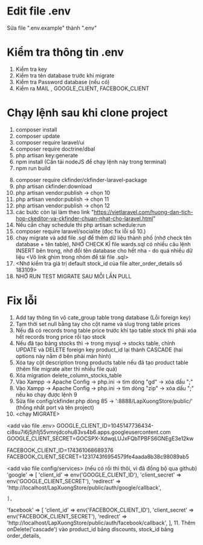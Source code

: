 # Edit file .env

Sửa file ".env.example" thành ".env"

# Kiểm tra thông tin .env

1. Kiểm tra key
2. Kiểm tra tên database trước khi migrate
3. Kiểm tra Password database (nếu có)
4. Kiểm ra MAIL , GOOGLE_CLIENT, FACEBOOK_CLIENT

# Chạy lệnh sau khi clone project

1. composer install
2. composer update
3. composer require laravel/ui
4. composer require doctrine/dbal
5. php artisan key:generate
6. npm install (Cần tải nodeJS để chạy lệnh này trong terminal)
7. npm run build
 <!-- 8. download ckeditor 4 (file .zip) -->
8. composer require ckfinder/ckfinder-laravel-package
9. php artisan ckfinder:download
10. php artisan vendor:publish -> chọn 10
11. php artisan vendor:publish -> chọn 11
12. php artisan vendor:publish -> chọn 12
13. các bước còn lại làm theo link "https://vietlaravel.com/huong-dan-tich-hop-ckeditor-va-ckfinder-chuan-nhat-cho-laravel.html"
14. Nếu cần chạy schedule thì php artisan schedule:run
15. composer require laravel/socialite (đọc fix lỗi số 10.)
16. chạy migrate và add file .sql để thêm dữ liệu thành phố (nhớ check tên database + tên table),
    NHỚ CHECK KĨ file wards.sql có nhiều câu lệnh INSERT bên trong, nhớ đổi tên database cho hết nha - do quá nhiều dữ liệu <Vô link ghim trong nhóm để tải file .sql>
17. <Nhớ kiểm tra giá trị default stock_id của file alter_order_details số 183109>
18. NHỚ RUN TEST MIGRATE SAU MỖI LẦN PULL

# Fix lỗi

1. Add tay thông tin vô cate_group table trong database (Lỗi foreign key)
2. Tạm thời set null bằng tay cho cột name và slug trong table prices
3. Nếu đã có records trong table price trước khi tạo table stock thì phải xóa hết records trong price rồi tạo stock
4. Nếu đã tạo bảng stocks thì -> trong mysql -> stocks table, chỉnh UPDATE và DELETE foreign key product_id lại thành CASCADE (hai options này nằm ở bên phải màn hình)
5. Xóa tay cột description trong products table nếu đã tạo product table (thêm file migrate alter thì nhiều file quá)
6. Xóa migration delete_column_stocks_table
7. Vào Xampp -> Apache Config -> php.ini -> tìm dòng "gd" -> xóa dấu ";"
8. Vào Xampp -> Apache Config -> php.ini -> tìm dòng "zip" -> xóa dấu ";" nếu ko chạy được lệnh 9
9. Sửa file config/ckfinder.php dòng 85 -> ':8888/LapXuongStore/public/' (thống nhất port và tên project)
10. <chạy MIGRATE>

<add vào file .env>
GOOGLE_CLIENT_ID=1045147736434-ci8su7i6j5jh1j55vmnjdcohu83vs4b6.apps.googleusercontent.com
GOOGLE_CLIENT_SECRET=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

FACEBOOK_CLIENT_ID=174361068689376
FACEBOOK_CLIENT_SECRET=1231743f6954579fe4aada8b38c98089ab5

<add vào file config/services> (nếu có rồi thì thôi, vì đã đồng bộ qua github)
'google' => [
'client_id' => env('GOOGLE_CLIENT_ID'),
'client_secret' => env('GOOGLE_CLIENT_SECRET'),
'redirect' => 'http://localhost/LapXuongStore/public/auth/google/callback',

    ],

'facebook' => [
'client_id' => env('FACEBOOK_CLIENT_ID'),
'client_secret' => env('FACEBOOK_CLIENT_SECRET'),
'redirect' => 'http://localhost/LapXuongStore/public/auth/facebook/callback',
],
11. Thêm onDelete('cascade') vào 
        product_id bảng discounts, 
        stock_id bảng order_details,